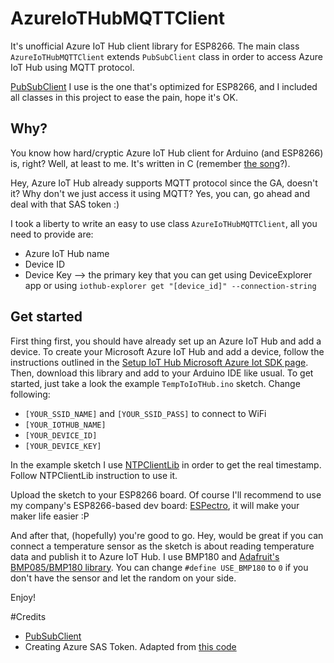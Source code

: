 # AzureIoTHubMQTTClient
It's unofficial Azure IoT Hub client library for ESP8266. The main class `AzureIoTHubMQTTClient` extends `PubSubClient` class in order to access Azure IoT Hub using MQTT protocol. 

[PubSubClient](https://github.com/Imroy/pubsubclient) I use is the one that's optimized for ESP8266, and I included all classes in this project to ease the pain, hope it's OK. 

## Why?
You know how hard/cryptic Azure IoT Hub client for Arduino (and ESP8266) is, right? Well, at least to me. It's written in C (remember [the song](https://www.youtube.com/watch?v=wJ81MZUlrDo)?).

Hey, Azure IoT Hub already supports MQTT protocol since the GA, doesn't it? Why don't we just access it using MQTT? Yes, you can, go ahead and deal with that SAS token :)

I took a liberty to write an easy to use class `AzureIoTHubMQTTClient`, all you need to provide are:

* Azure IoT Hub name
* Device ID
* Device Key --> the primary key that you can get using DeviceExplorer app or using `iothub-explorer get "[device_id]" --connection-string`


## Get started
First thing first, you should have already set up an Azure IoT Hub and add a device. To create your Microsoft Azure IoT Hub and add a device, follow the instructions outlined in the [Setup IoT Hub Microsoft Azure Iot SDK page](https://github.com/Azure/azure-iot-sdks/blob/master/doc/setup_iothub.md).
Then, download this library and add to your Arduino IDE like usual. To get started, just take a look the example `TempToIoTHub.ino` sketch. Change following:

* `[YOUR_SSID_NAME]` and `[YOUR_SSID_PASS]` to connect to WiFi
* `[YOUR_IOTHUB_NAME]`
* `[YOUR_DEVICE_ID]`
* `[YOUR_DEVICE_KEY]`

In the example sketch I use [NTPClientLib](https://github.com/gmag11/NtpClient) in order to get the real timestamp. Follow NTPClientLib instruction to use it.

Upload the sketch to your ESP8266 board. Of course I'll recommend to use my company's ESP8266-based dev board: [ESPectro](http://makestro.com/espectro), it will make your maker life easier :P

And after that, (hopefully) you're good to go. Hey, would be great if you can connect a temperature sensor as the sketch is about reading temperature data and publish it to Azure IoT Hub. I use BMP180 and [Adafruit's BMP085/BMP180 library](https://github.com/adafruit/Adafruit-BMP085-Library). You can change `#define USE_BMP180` to `0` if you don't have the sensor and let the random on your side.

Enjoy!


#Credits

* [PubSubClient](https://github.com/Imroy/pubsubclient)
* Creating Azure SAS Token. Adapted from [this code](https://github.com/gloveboxes/Arduino-ESP8266-Secure-Azure-IoT-Hub-Client/blob/master/AzureClient/Publish.ino)

